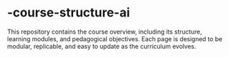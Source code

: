 # -course-structure-ai
This repository contains the course overview, including its structure, learning modules, and pedagogical objectives. Each page is designed to be modular, replicable, and easy to update as the curriculum evolves.
